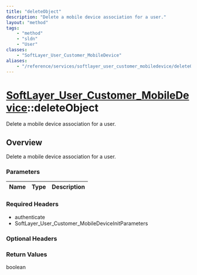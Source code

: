 ```yaml
---
title: "deleteObject"
description: "Delete a mobile device association for a user."
layout: "method"
tags:
    - "method"
    - "sldn"
    - "User"
classes:
    - "SoftLayer_User_Customer_MobileDevice"
aliases:
    - "/reference/services/softlayer_user_customer_mobiledevice/deleteObject"
---
```

# [SoftLayer_User_Customer_MobileDevice](/reference/services/SoftLayer_User_Customer_MobileDevice)::deleteObject

Delete a mobile device association for a user.


## Overview 
Delete a mobile device association for a user. 

### Parameters 
|Name | Type | Description |
| --- | --- | --- |


### Required Headers
* authenticate
* SoftLayer_User_Customer_MobileDeviceInitParameters

### Optional Headers

### Return Values
boolean

